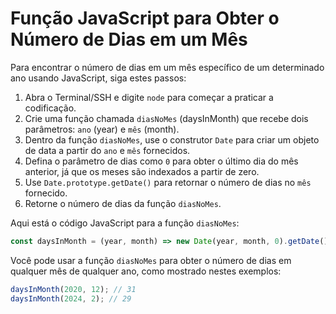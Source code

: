 # Função JavaScript para Obter o Número de Dias em um Mês

Para encontrar o número de dias em um mês específico de um determinado ano usando JavaScript, siga estes passos:

1.  Abra o Terminal/SSH e digite `node` para começar a praticar a codificação.
2.  Crie uma função chamada `diasNoMes` (daysInMonth) que recebe dois parâmetros: `ano` (year) e `mês` (month).
3.  Dentro da função `diasNoMes`, use o construtor `Date` para criar um objeto de data a partir do `ano` e `mês` fornecidos.
4.  Defina o parâmetro de dias como `0` para obter o último dia do mês anterior, já que os meses são indexados a partir de zero.
5.  Use `Date.prototype.getDate()` para retornar o número de dias no `mês` fornecido.
6.  Retorne o número de dias da função `diasNoMes`.

Aqui está o código JavaScript para a função `diasNoMes`:

```js
const daysInMonth = (year, month) => new Date(year, month, 0).getDate();
```

Você pode usar a função `diasNoMes` para obter o número de dias em qualquer mês de qualquer ano, como mostrado nestes exemplos:

```js
daysInMonth(2020, 12); // 31
daysInMonth(2024, 2); // 29
```
